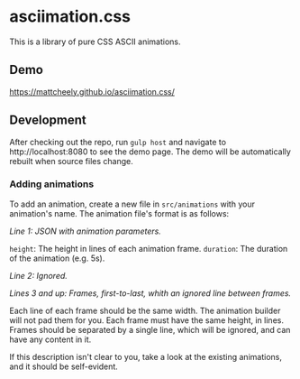 # asciimation.css

This is a library of pure CSS ASCII animations.

## Demo

https://mattcheely.github.io/asciimation.css/


## Development

After checking out the repo, run `gulp host` and navigate to http://localhost:8080 to see the demo page. The demo will be automatically rebuilt when source files change.

### Adding animations

To add an animation, create a new file in `src/animations` with your animation's name. The animation file's format is as follows:

*Line 1: JSON with animation parameters.*

`height`: The height in lines of each animation frame.
`duration`: The duration of the animation (e.g. 5s).

*Line 2: Ignored.*

*Lines 3 and up: Frames, first-to-last, whith an ignored line between frames.*

Each line of each frame should be the same width. The animation builder will not
pad them for you. Each frame must have the same height, in lines. Frames should be
separated by a single line, which will be ignored, and can have any content in it.

If this description isn't clear to you, take a look at the existing animations,
and it should be self-evident.

